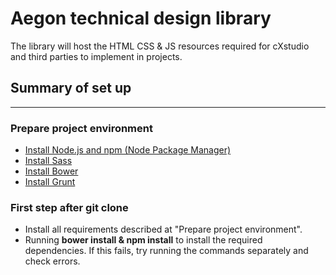 # Aegon technical design library

The library will host the HTML CSS & JS resources required for cXstudio and 
third parties to implement in projects.

## Summary of set up
***

### Prepare project environment

* [Install Node.js and npm (Node Package Manager)](http://nodejs.org/download/)
* [Install Sass](http://sass-lang.com/install)
* [Install Bower](http://bower.io/)
* [Install Grunt](http://gruntjs.com/getting-started)

### First step after git clone

* Install all requirements described at "Prepare project environment".
* Running **bower install & npm install** to install the required dependencies. If this fails, try running the commands separately and check errors.